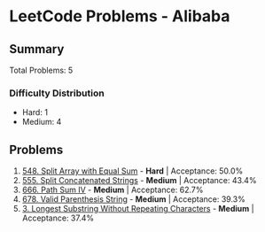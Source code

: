 # LeetCode Problems - Alibaba

## Summary
Total Problems: 5

### Difficulty Distribution

- Hard: 1
- Medium: 4

## Problems

1. [548. Split Array with Equal Sum](https://leetcode.com/problems/split-array-with-equal-sum/) - **Hard** | Acceptance: 50.0%
2. [555. Split Concatenated Strings](https://leetcode.com/problems/split-concatenated-strings/) - **Medium** | Acceptance: 43.4%
3. [666. Path Sum IV](https://leetcode.com/problems/path-sum-iv/) - **Medium** | Acceptance: 62.7%
4. [678. Valid Parenthesis String](https://leetcode.com/problems/valid-parenthesis-string/) - **Medium** | Acceptance: 39.3%
5. [3. Longest Substring Without Repeating Characters](https://leetcode.com/problems/longest-substring-without-repeating-characters/) - **Medium** | Acceptance: 37.4%